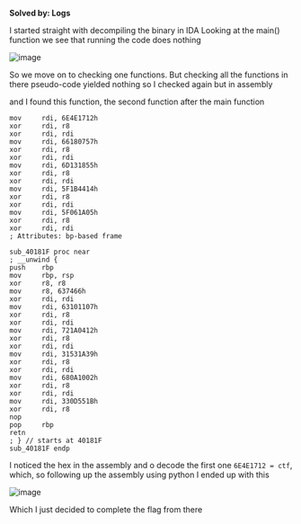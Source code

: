 **Solved by: Logs**

I started straight with decompiling the binary in IDA
Looking at the main() function we see that running the code does nothing

![image](https://github.com/user-attachments/assets/2e17c594-ea51-43f0-89e2-25b06ba200c4)

So we move on to checking one functions. But checking all the functions in there pseudo-code yielded nothing so I checked again but in assembly

and I found this function, the second function after the main function

```
mov     rdi, 6E4E1712h
xor     rdi, r8
xor     rdi, rdi
mov     rdi, 66180757h
xor     rdi, r8
xor     rdi, rdi
mov     rdi, 6D131855h
xor     rdi, r8
xor     rdi, rdi
mov     rdi, 5F1B4414h
xor     rdi, r8
xor     rdi, rdi
mov     rdi, 5F061A05h
xor     rdi, r8
xor     rdi, rdi
; Attributes: bp-based frame

sub_40181F proc near
; __unwind {
push    rbp
mov     rbp, rsp
xor     r8, r8
mov     r8, 637466h
xor     rdi, rdi
mov     rdi, 63101107h
xor     rdi, r8
xor     rdi, rdi
mov     rdi, 721A0412h
xor     rdi, r8
xor     rdi, rdi
mov     rdi, 31531A39h
xor     rdi, r8
xor     rdi, rdi
mov     rdi, 680A1002h
xor     rdi, r8
xor     rdi, rdi
mov     rdi, 330D551Bh
xor     rdi, r8
nop
pop     rbp
retn
; } // starts at 40181F
sub_40181F endp
```

I noticed the hex in the assembly and o decode the first one ```6E4E1712 = ctf```, which, so following up the assembly using python I ended up with this 

![image](https://github.com/user-attachments/assets/9670566c-bc75-47d5-9279-194c60dc8cfc)

Which I just decided to complete the flag from there
